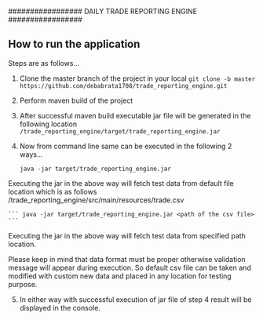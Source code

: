 ################# DAILY TRADE REPORTING ENGINE #################

## How to run the application
Steps are as follows...

1. Clone the master branch of the project in your local
	```git clone -b master https://github.com/debabrata1708/trade_reporting_engine.git```

2. Perform maven build of the project

3. After successful maven build executable jar file will be generated in the following location
	```/trade_reporting_engine/target/trade_reporting_engine.jar```

4. Now from command line same can be executed in the following 2 ways...
	
	```java -jar target/trade_reporting_engine.jar```

Executing the jar in the above way will fetch test data from default file location which is as follows
/trade_reporting_engine/src/main/resources/trade.csv

	``` java -jar target/trade_reporting_engine.jar <path of the csv file>  ```

Executing the jar in the above way will fetch test data from specified path location. 

Please keep in mind that data format must be proper otherwise validation message will appear during execution.
So default csv file can be taken and modified with custom new data and placed in any location for testing purpose.

5. In either way with successful execution of jar file of step 4 result will be displayed in the console.

